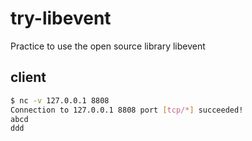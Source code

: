 # try-libevent
Practice to use the open source library libevent

## client

```bash
$ nc -v 127.0.0.1 8808
Connection to 127.0.0.1 8808 port [tcp/*] succeeded!
abcd
ddd
```
